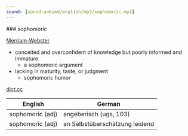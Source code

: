 ```yaml
---
sound: [sound:ankimd/english/mp3/sophomoric.mp3]
---
```


\### sophomoric

[Merriam-Webster](https://www.merriam-webster.com/dictionary/sophomoric)

- conceited and overconfident of knowledge but poorly informed and immature
    - a sophomoric argument
- lacking in maturity, taste, or judgment
    - sophomoric humor

[dict.cc](https://www.dict.cc/sophomoric)

| English        | German       |
| -------------- | ------------ |
| sophomoric (adj) | angeberisch (ugs, 103) |
| sophomoric (adj) | an Selbstüberschätzung leidend |
